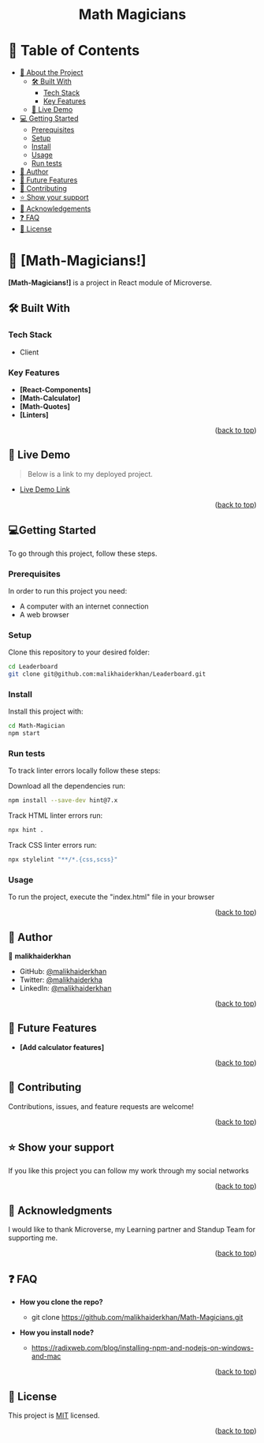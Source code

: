 
<div align="center">
  
  <h1><b>Math Magicians</b></h1>

</div>

# 📗 Table of Contents

- [📖 About the Project](#about-the-project)
  - [🛠 Built With](#built-with)
    - [Tech Stack](#tech-stack)
    - [Key Features](#key-features)
  - [🚀 Live Demo](#live-demo)
- [💻 Getting Started](#getting-started)
  - [Prerequisites](#prerequisites)
  - [Setup](#setup)
  - [Install](#install)
  - [Usage](#usage)
  - [Run tests](#run-tests)
- [👥 Author](#author)
- [🔭 Future Features](#future-features)
- [🤝 Contributing](#contributing)
- [⭐️ Show your support](#support)
- [🙏 Acknowledgements](#acknowledgements)
- [❓ FAQ ](#faq)
- [📝 License ](#license)

# 📖 [Math-Magicians!] <a name="about-project"></a>

**[Math-Magicians!]** is a project in React module of Microverse.

## 🛠 Built With <a name="built-with"></a>

### Tech Stack <a name="tech-stack"></a>
+ Client

<!-- Features -->

### Key Features <a name="key-features"></a>

- **[React-Components]**
- **[Math-Calculator]**
- **[Math-Quotes]**
- **[Linters]**

<p align="right">(<a href="#readme-top">back to top</a>)</p>

<!-- LIVE DEMO -->

## 🚀 Live Demo <a name="live-demo"></a>

> Below is a link to my deployed project.

- [Live Demo Link](https://math-magicians-iqws.onrender.com/)

<p align="right">(<a href="#readme-top">back to top</a>)</p>

<!-- GETTING STARTED -->

## 💻Getting Started <a name="getting-started"></a>
To go through this project, follow these steps.
### Prerequisites
In order to run this project you need:
+ A computer with an internet connection
+ A web browser

### Setup
Clone this repository to your desired folder:

```sh
cd Leaderboard
git clone git@github.com:malikhaiderkhan/Leaderboard.git
```

### Install
Install this project with:

```sh
cd Math-Magician
npm start
```

### Run tests
To track linter errors locally follow these steps:

Download all the dependencies run:
```sh
npm install --save-dev hint@7.x
```

Track HTML linter errors run:
```sh
npx hint .
```

Track CSS linter errors run:
```sh
npx stylelint "**/*.{css,scss}"
```

### Usage
To run the project, execute the "index.html" file in your browser

<p align="right">(<a href="#readme-top">back to top</a>)</p>

<!-- AUTHORS -->

## 👥 Author <a name="authors"></a>

👤 **malikhaiderkhan**

- GitHub: [@malikhaiderkhan](https://github.com/malikhaiderkhan)
- Twitter: [@malikhaiderkha](https://twitter.com/malikhaiderkha)
- LinkedIn: [@malikhaiderkhan](https://www.linkedin.com/in/malik-haider-khan-b53188140)

<p align="right">(<a href="#readme-top">back to top</a>)</p>
<!-- FUTURE FEATURES -->

## 🔭 Future Features <a name="future-features"></a>

- **[Add calculator features]**

<p align="right">(<a href="#readme-top">back to top</a>)</p>

## 🤝 Contributing <a name="contributing"></a>
Contributions, issues, and feature requests are welcome!

<p align="right">(<a href="#readme-top">back to top</a>)</p>

## ⭐️ Show your support <a name="support"></a>
If you like this project you can follow my work through my social networks

<p align="right">(<a href="#readme-top">back to top</a>)</p>

## 🙏 Acknowledgments <a name="acknowledgements"></a>

I would like to thank Microverse, my Learning partner and Standup Team for supporting me.

<p align="right">(<a href="#readme-top">back to top</a>)</p>

## ❓ FAQ <a name="faq"></a>

- **How you clone the repo?**

  - git clone https://github.com/malikhaiderkhan/Math-Magicians.git

- **How you install node?**

  - https://radixweb.com/blog/installing-npm-and-nodejs-on-windows-and-mac

<p align="right">(<a href="#readme-top">back to top</a>)</p>

## 📝 License <a name="license"></a>

This project is [MIT](./LICENSE) licensed.

<p align="right">(<a href="#readme-top">back to top</a>)</p>
